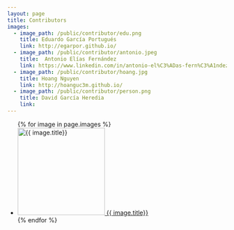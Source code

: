 ```yaml
---
layout: page
title: Contributors
images:
  - image_path: /public/contributor/edu.png
    title: Eduardo García Portugués
    link: http://egarpor.github.io/
  - image_path: /public/contributor/antonio.jpeg
    title:  Antonio Elías Fernández 
    link: https://www.linkedin.com/in/antonio-el%C3%ADas-fern%C3%A1ndez-656ab495/
  - image_path: /public/contributor/hoang.jpg
    title: Hoang Nguyen
    link: http://hoanguc3m.github.io/
  - image_path: /public/contributor/person.png
    title: David García Heredia
    link:   
---
```




<ul class="photo-gallery">
  {% for image in page.images %}
    <li>
      <a href="{{ image.link }}">
        <img src="{{ image.image_path }}" width="200" alt="{{ image.title}}"/> {{ image.title}}
      </a>
    </li>
  {% endfor %}
</ul>
